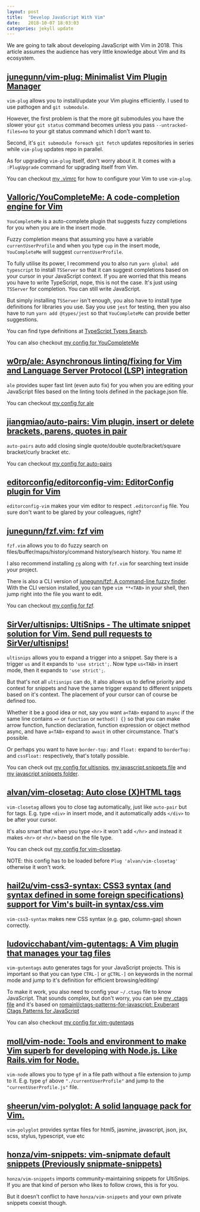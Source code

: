 ```yaml
---
layout: post
title:  "Develop JavaScript With Vim"
date:   2018-10-07 18:03:03
categories: jekyll update
---
```


We are going to talk about developing JavaScript with Vim in 2018. This article
assumes the audience has very little knowledge about Vim and its ecosystem.

## [junegunn/vim-plug: Minimalist Vim Plugin Manager][1]

`vim-plug` allows you to install/update your Vim plugins efficiently. I used to
use pathogen and `git submodule`.

However, the first problem is that the more git submodules you have the slower
your `git status` command becomes unless you pass `--untracked-files=no` to
your git status command which I don't want to.

Second, it's `git submodule foreach git fetch` updates repositories in series
while `vim-plug` updates repo in parallel.

As for upgrading `vim-plug` itself, don't worry about it. It comes with a
`:PlugUpgrade` command for upgrading itself from Vim.

You can checkout [my .vimrc][2] for how to configure your Vim to use
`vim-plug`.

## [Valloric/YouCompleteMe: A code-completion engine for Vim][3]

`YouCompleteMe` is a auto-complete plugin that suggests fuzzy completions for
you when you are in the insert mode.

Fuzzy completion means that assuming you have a variable `currentUserProfile`
and when you type `cup` in the insert mode, `YouCompleteMe` will suggest
`currentUserProfile`.

To fully utilise its power, I recommend you to also run `yarn global add
typescript` to install `TSServer` so that it can suggest completions based on
your cursor in your JavaScript context. If you are worried that this means you
have to write TypeScript, nope, this is not the case. It's just using
`TSServer` for completion. You can still write JavaScript.

But simply installing `TSServer` isn't enough, you also have to install type
definitions for libraries you use. Say you use `jest` for testing, then you
also have to run `yarn add @types/jest` so that `YouCompleteMe` can provide
better suggestions.

You can find type definitions at [TypeScript Types Search][4].

You can also checkout [my config for YouCompleteMe][5]

## [w0rp/ale: Asynchronous linting/fixing for Vim and Language Server Protocol (LSP) integration][6]

`ale` provides super fast lint (even auto fix) for you when you are editing
your JavaScript files based on the linting tools defined in the package.json
file.

You can checkout [my config for ale][7]

## [jiangmiao/auto-pairs: Vim plugin, insert or delete brackets, parens, quotes in pair][8]

`auto-pairs` auto add closing single quote/double quote/bracket/square
bracket/curly bracket etc.

You can checkout [my config for auto-pairs][9]

## [editorconfig/editorconfig-vim: EditorConfig plugin for Vim][10]

`editorconfig-vim` makes your vim editor to respect `.editorconfig` file. You
sure don't want to be glared by your colleagues, right?

## [junegunn/fzf.vim: fzf vim][11]

`fzf.vim` allows you to do fuzzy search on files/buffer/maps/history/command
history/search history. You name it!

I also recommend installing [`rg`][12] along with `fzf.vim` for searching text
inside your project.

There is also a CLI version of [junegunn/fzf: A command-line fuzzy finder][13].
With the CLI version installed, you can type `vim **<TAB>` in your shell, then
jump right into the file you want to edit.

You can checkout [my config for fzf][14].

## [SirVer/ultisnips: UltiSnips - The ultimate snippet solution for Vim. Send pull requests to SirVer/ultisnips!][15]

`ultisnips` allows you to expand a trigger into a snippet. Say there is a
trigger `us` and it expands to `'use strict';`. Now type `us<TAB>` in insert
mode, then it expands to `'use strict';`.

But that's not all `ultisnips` can do, it also allows us to define priority and
context for snippets and have the same trigger expand to different snippets
based on it's context. The placement of your cursor can of course be defined
too.

Whether it be a good idea or not, say you want `a<TAB>` expand to `async` if the
same line contains `=>` or `function` or `method() {}` so that you can make
arrow function, function declaration, function expression or object method
async, and have `a<TAB>` expand to `await` in other circumstance. That's possible.

Or perhaps you want to have `border-top:` and `float:` expand to `borderTop:`
and `cssFloat:` respectively, that's totally possible.

You can check out [my config for ultisnips][16], [my javascript.snippets
file][17] and [my javascript snippets folder][18].

## [alvan/vim-closetag: Auto close (X)HTML tags][19]

`vim-closetag` allows you to close tag automatically, just like `auto-pair` but
for tags. E.g. type `<div>` in insert mode, and it automatically adds `</div>`
to be after your cursor.

It's also smart that  when you type `<hr>` it won't add `</hr>` and instead it
makes `<hr>` or `<hr/>` baesd on the file type.

You can check out [my config for vim-closetag][20].

NOTE: this config has to be loaded before `Plug 'alvan/vim-closetag'` otherwise it won't work.

## [hail2u/vim-css3-syntax: CSS3 syntax (and syntax defined in some foreign specifications) support for Vim's built-in syntax/css.vim][21]

`vim-css3-syntax` makes new CSS syntax (e.g. gap, column-gap) shown correctly.

## [ludovicchabant/vim-gutentags: A Vim plugin that manages your tag files][22]

`vim-gutentags` auto generates tags for your JavaScript projects. This is
important so that you can type `CTRL-]` or `gCTRL-]` on keywords in the normal
mode and jump to it's definition for efficient browsing/editing/

To make it work, you also need to config your `~/.ctags` file to know
JavaScript. That sounds complex, but don't worry, you can see [my .ctags
file][23] and it's based on [romainl/ctags-patterns-for-javascript: Exuberant
Ctags Patterns for JavaScript][24]

You can also checkout [my config for vim-gutentags][25]

## [moll/vim-node: Tools and environment to make Vim superb for developing with Node.js. Like Rails.vim for Node.][26]

`vim-node` allows you to type `gf` in a file path without a file extension to
jump to it. E.g. type `gf` above `"./currentUserProfile"` and jump to the
`"currentUserProfile.js"` file.

## [sheerun/vim-polyglot: A solid language pack for Vim.][27]

`vim-polyglot` provides syntax files for html5, jasmine, javascript, json, jsx,
scss, stylus, typescript, vue etc

## [honza/vim-snippets: vim-snipmate default snippets (Previously snipmate-snippets)][28]

`honza/vim-snippets` imports community-maintaining snippets for UltiSnips. If
you are that kind of person who likes to follow crows, this is for you.

But it doesn't conflict to have `honza/vim-snippets` and your own private
snippets coexist though.

[1]: https://github.com/junegunn/vim-plug
[2]: https://github.com/sharils/home/blob/master/.vimrc
[3]: https://github.com/Valloric/YouCompleteMe
[4]: https://microsoft.github.io/TypeSearch/
[5]: https://github.com/sharils/home/blob/master/.vim/plugged/after/plugin/YouCompleteMe.vim
[6]: https://github.com/w0rp/ale
[7]: https://github.com/sharils/home/blob/master/.vim/plugged/after/plugin/ale.vim
[8]: https://github.com/jiangmiao/auto-pairs
[9]: https://github.com/sharils/home/blob/master/.vim/plugged/after/plugin/auto-pairs.vim
[10]: https://github.com/editorconfig/editorconfig-vim
[11]: https://github.com/junegunn/fzf.vim
[12]: https://github.com/BurntSushi/ripgrep
[13]: https://github.com/junegunn/fzf
[14]: https://github.com/sharils/home/blob/master/.vim/plugged/after/plugin/fzf.vim.vim
[15]: https://github.com/sirver/UltiSnips
[16]: https://github.com/sharils/home/blob/master/.vim/plugged/after/plugin/ultisnips.vim
[17]: https://github.com/sharils/home/blob/master/.vim/plugged/after/UltiSnips/javascript.snippets
[18]: https://github.com/sharils/home/tree/master/.vim/plugged/after/UltiSnips/javascript
[19]: https://github.com/alvan/vim-closetag
[20]: https://github.com/sharils/home/blob/master/.vim/plugged/before/plugin/vim-closetag.vim
[21]: https://github.com/hail2u/vim-css3-syntax
[22]: https://github.com/ludovicchabant/vim-gutentags
[23]: https://github.com/sharils/home/blob/master/.ctags
[24]: https://github.com/romainl/ctags-patterns-for-javascript#generator-functions
[25]: https://github.com/sharils/home/blob/master/.vim/plugged/after/plugin/vim-gutentags.vim 
[26]: https://github.com/moll/vim-node
[27]: https://github.com/sheerun/vim-polyglot
[28]: https://github.com/honza/vim-snippets
